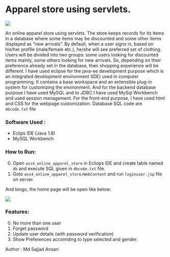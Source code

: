 # Apparel store using servlets.

<img src="https://blog.almamaterstore.in/wp-content/uploads/2016/12/giphy-1.gif" >

An online apparel store using servlets. The store keeps records for its items in a database where some items may be discounted and some other items displayed as “new arrivals”. By default, when a user signs in, based on his/her profile (male/female etc.), he/she will see preferred set of clothing. Users will be divided into two groups: some users looking for discounted items mainly, some others looking for new arrivals. So, depending on their preference already set in the database, their shopping experience will be different.
I have used eclipse for the java-ee development purpose which is an integrated development environment (IDE) used in computer programming. It contains a base workspace and an extensible plug-in system for customizing the environment. And for the backend database purpose I have used MySQL and to JDBC I have used MySql Workbench and used session management. For the front-end purpose, I have used html and CSS for the webpage customization.
Database SQL code are `dbcode.txt` file


### Software Used : 
* Eclips IDE (Java 1.8)
* MySQL Workbench


### How to Run:

0. Open `ass4_online_apparel_store` in Ecliops IDE and create table named `db` and execute SQL given in `dbcode.txt` file.
1. Goto `ass4_online_apparel_store/WebContent` and run `loginuser.jsp` file on server.

And bingo, the home page will be open like below:

<img src="https://github.com/mdsajjadansari/Apparel-Store-using-Servlet/blob/main/Screenshort/1.png">

### Features:
0. No more than one user
1. Forget password
2. Update user details (with password verification)
3. Show Preferences acconrding to type selected and gender.


Author : Md Sajjad Ansari
